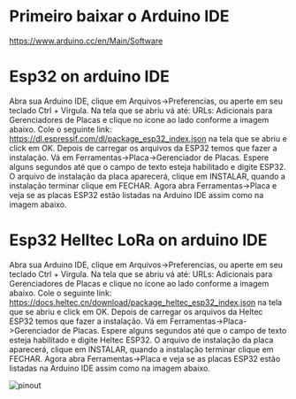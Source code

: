 # Primeiro baixar o Arduino IDE
https://www.arduino.cc/en/Main/Software

# Esp32 on arduino IDE
Abra sua Arduino IDE, clique em Arquivos->Preferencias, ou aperte em seu teclado Ctrl + Virgula.
Na tela que se abriu vá até: URLs: Adicionais para Gerenciadores de Placas e clique no ícone ao lado conforme a imagem abaixo.
Cole o seguinte link: https://dl.espressif.com/dl/package_esp32_index.json na tela que se abriu e click em OK.
Depois de carregar os arquivos da ESP32 temos que fazer a instalação. Vá em Ferramentas->Placa->Gerenciador de Placas.
Espere alguns segundos até que o campo de texto esteja habilitado e digite ESP32. O arquivo de instalação da placa aparecerá, clique em INSTALAR, quando a instalação terminar clique em FECHAR.
Agora abra Ferramentas->Placa e veja se as placas ESP32 estão listadas na Arduino IDE assim como na imagem abaixo.

# Esp32 Helltec LoRa on arduino IDE
Abra sua Arduino IDE, clique em Arquivos->Preferencias, ou aperte em seu teclado Ctrl + Virgula.
Na tela que se abriu vá até: URLs: Adicionais para Gerenciadores de Placas e clique no ícone ao lado conforme a imagem abaixo.
Cole o seguinte link: https://docs.heltec.cn/download/package_heltec_esp32_index.json na tela que se abriu e click em OK.
Depois de carregar os arquivos da Heltec ESP32 temos que fazer a instalação. Vá em Ferramentas->Placa->Gerenciador de Placas.
Espere alguns segundos até que o campo de texto esteja habilitado e digite Heltec ESP32. O arquivo de instalação da placa aparecerá, clique em INSTALAR, quando a instalação terminar clique em FECHAR.
Agora abra Ferramentas->Placa e veja se as placas ESP32 estão listadas na Arduino IDE assim como na imagem abaixo.

![pinout](https://user-images.githubusercontent.com/16996822/69886820-9fab9900-12c2-11ea-9ead-1f64835b67a3.jpg)
